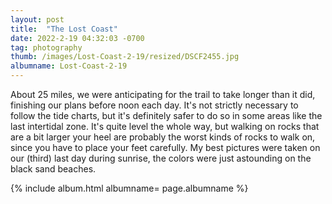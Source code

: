 ```yaml
---
layout: post
title:  "The Lost Coast"
date: 2022-2-19 04:32:03 -0700
tag: photography
thumb: /images/Lost-Coast-2-19/resized/DSCF2455.jpg
albumname: Lost-Coast-2-19
---
```


About 25 miles, we were anticipating for the trail to take longer than it did, finishing our plans before noon each day. It's not strictly necessary to follow the tide charts, but it's definitely safer to do so in some areas like the last intertidal zone. It's quite level the whole way, but walking on rocks that are a bit larger your heel are probably the worst kinds of rocks to walk on, since you have to place your feet carefully. My best pictures were taken on our (third) last day during sunrise, the colors were just astounding on the black sand beaches.

<div class='wrapper-blog'>
{% include album.html albumname= page.albumname %}
</div>